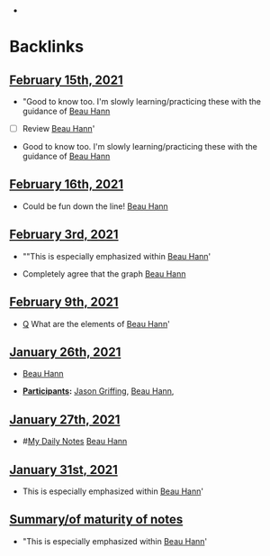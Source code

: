 - 

# Backlinks
## [February 15th, 2021](<February 15th, 2021.md>)
- "Good to know too. I'm slowly learning/practicing these with the guidance of [Beau Hann](<Beau Hann.md>)

- [ ] Review [Beau Hann](<Beau Hann.md>)'

- Good to know too. I'm slowly learning/practicing these with the guidance of [Beau Hann](<Beau Hann.md>)

## [February 16th, 2021](<February 16th, 2021.md>)
- Could be fun down the line! [Beau Hann](<Beau Hann.md>)

## [February 3rd, 2021](<February 3rd, 2021.md>)
- ""This is especially emphasized within [Beau Hann](<Beau Hann.md>)'

- Completely agree that the graph [Beau Hann](<Beau Hann.md>)

## [February 9th, 2021](<February 9th, 2021.md>)
- [Q](<Q.md>) What are the elements of [Beau Hann](<Beau Hann.md>)'

## [January 26th, 2021](<January 26th, 2021.md>)
- [Beau Hann](<Beau Hann.md>)

- **[Participants](<Participants.md>):** [Jason Griffing](<Jason Griffing.md>), [Beau Hann](<Beau Hann.md>),

## [January 27th, 2021](<January 27th, 2021.md>)
- #[My Daily Notes](<My Daily Notes.md>) [Beau Hann](<Beau Hann.md>)

## [January 31st, 2021](<January 31st, 2021.md>)
- This is especially emphasized within [Beau Hann](<Beau Hann.md>)'

## [Summary/of maturity of notes](<Summary/of maturity of notes.md>)
- "This is especially emphasized within [Beau Hann](<Beau Hann.md>)'

